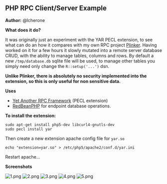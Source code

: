 PHP RPC Client/Server Example
---
**Author:** @lcherone

**What does it do?**

It was originally just an experiment with the YAR PECL extension, to see what can do an how it compares with my own RPC project [Plinker](https://bitbucket.org/plinker/example). Having worked on it for a few hours it slowly mutated into a remote server database CRUD, with the ability to manage tables, columns and rows. By default a new `/tmp/database.db` sqlite file will be used, to manage other tables you simply need only change the `R::setup('...')` dsn.

**Unlike Plinker, there is absolutely no security implemented into the extension, so this is only useful for non sensitive data.**

**Uses** 

 - [Yet Another RPC Framework](http://php.net/manual/en/book.yar.php) (PECL extension)
 - [RedBeanPHP](http://www.redbeanphp.com) for endpoint database operations.

**To install the extension:**

    sudo apt-get install php5-dev libcurl4-gnutls-dev
    sudo pecl install yar

Then create a new extension apache config file for `yar.so`

    echo "extension=yar.so" > /etc/php5/apache2/conf.d/yar.ini

Restart apache...

**Screenshots**

![1.png](https://bitbucket.org/repo/AB97Kz/images/420884455-1.png)
![2.png](https://bitbucket.org/repo/AB97Kz/images/404006128-2.png)
![3.png](https://bitbucket.org/repo/AB97Kz/images/1043424688-3.png)
![4.png](https://bitbucket.org/repo/AB97Kz/images/1533580200-4.png)
![5.png](https://bitbucket.org/repo/AB97Kz/images/689375255-5.png)